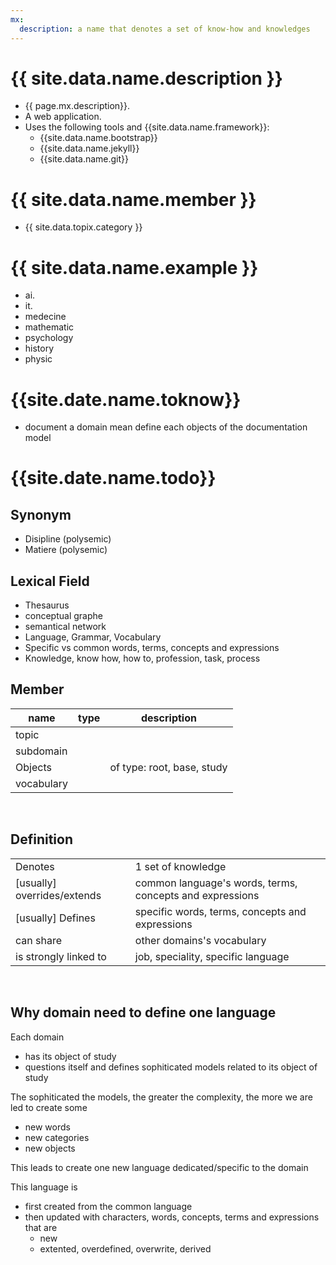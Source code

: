 ```yaml
---
mx:
  description: a name that denotes a set of know-how and knowledges 
---
```




# {{ site.data.name.description }}
- {{ page.mx.description}}.
- A web application.
- Uses the following tools and {{site.data.name.framework}}:
  - {{site.data.name.bootstrap}}
  - {{site.data.name.jekyll}}
  - {{site.data.name.git}}

# {{ site.data.name.member }}
- {{ site.data.topix.category }}

# {{ site.data.name.example }}
- ai.
- it.
- medecine
- mathematic
- psychology
- history
- physic


# {{site.date.name.toknow}}
- document a domain mean define each objects of the documentation model

# {{site.date.name.todo}}





## Synonym
- Disipline (polysemic)
- Matiere  (polysemic)


## Lexical Field

- Thesaurus
- conceptual graphe
- semantical network
- Language, Grammar, Vocabulary
- Specific vs common words, terms, concepts and expressions
- Knowledge, know how, how to, profession, task, process


## Member
|name|type|description|
|-|-|-|
|topic|
|subdomain|
|Objects||of type: root, base, study
|vocabulary|
<br>

## Definition
|||
|-|-|
|Denotes|1 set of knowledge
|[usually] overrides/extends|common language's words, terms, concepts and expressions
|[usually] Defines|specific words, terms, concepts and expressions
|can share|other domains's vocabulary
|is strongly linked to|job, speciality, specific language
<br>

## Why domain need to define one language
Each domain 
  - has its object of study
  - questions itself and defines sophiticated models related to its object of study


The sophiticated the models, the greater the complexity, the more we are led to create some
- new words
- new categories
- new objects

This leads to create one new language dedicated/specific to the domain

This language is 
  - first created from the common language
  - then updated with characters, words, concepts, terms and expressions that are
    - new
    - extented, overdefined, overwrite, derived

